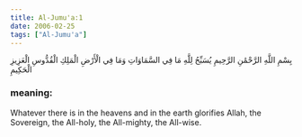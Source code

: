 ```yaml
---
title: Al-Jumu'a:1
date: 2006-02-25
tags: ["Al-Jumu'a"]
---
```

بِسْمِ اللَّهِ الرَّحْمَٰنِ الرَّحِيمِ يُسَبِّحُ لِلَّهِ مَا فِي السَّمَاوَاتِ وَمَا فِي الْأَرْضِ الْمَلِكِ الْقُدُّوسِ الْعَزِيزِ الْحَكِيمِ
### meaning: 
Whatever there is in the heavens and in the earth glorifies Allah, the Sovereign, the All-holy, the All-mighty, the All-wise.
